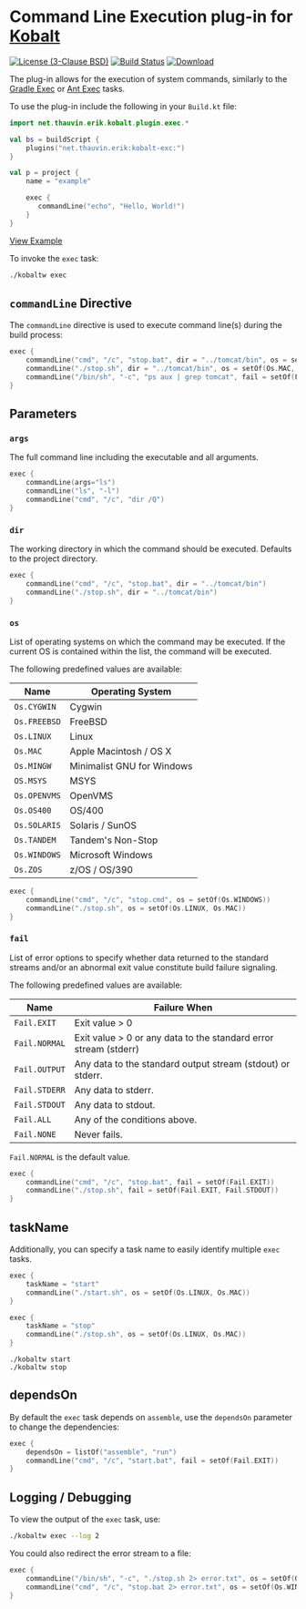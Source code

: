 # Command Line Execution plug-in for [Kobalt](http://beust.com/kobalt/home/index.html)

[![License (3-Clause BSD)](https://img.shields.io/badge/license-BSD%203--Clause-blue.svg?style=flat-square)](http://opensource.org/licenses/BSD-3-Clause) [![Build Status](https://travis-ci.org/ethauvin/kobalt-exec.svg?branch=master)](https://travis-ci.org/ethauvin/kobalt-exec)  [![Download](https://api.bintray.com/packages/ethauvin/maven/kobalt-exec/images/download.svg)](https://bintray.com/ethauvin/maven/kobalt-exec/_latestVersion)

The plug-in allows for the execution of system commands, similarly to the [Gradle Exec](https://docs.gradle.org/current/dsl/org.gradle.api.tasks.Exec.html) or [Ant Exec](https://ant.apache.org/manual/Tasks/exec.html) tasks.

To use the plug-in include the following in your `Build.kt` file:

```kotlin
import net.thauvin.erik.kobalt.plugin.exec.*

val bs = buildScript {
    plugins("net.thauvin.erik:kobalt-exc:")
}

val p = project {
    name = "example"

    exec {
       commandLine("echo", "Hello, World!")
    }
}
```
[View Example](https://github.com/ethauvin/kobalt-exec/blob/master/example/kobalt/src/Build.kt)

To invoke the `exec` task:

```sh
./kobaltw exec
```

## `commandLine` Directive

The `commandLine` directive is used to execute command line(s) during the build process:

```kotlin
exec {
    commandLine("cmd", "/c", "stop.bat", dir = "../tomcat/bin", os = setOf(Os.WINDOWS))
    commandLine("./stop.sh", dir = "../tomcat/bin", os = setOf(Os.MAC, Os.LINUX))
    commandLine("/bin/sh", "-c", "ps aux | grep tomcat", fail = setOf(Fail.EXIT))
}
```

## Parameters

### `args`

The full command line including the executable and all arguments.

```kotlin
exec {
    commandLine(args="ls")
    commandLine("ls", "-l")
    commandLine("cmd", "/c", "dir /Q")
}
```

### `dir`

The working directory in which the command should be executed. Defaults to the project directory.

```kotlin
exec {
    commandLine("cmd", "/c", "stop.bat", dir = "../tomcat/bin")
    commandLine("./stop.sh", dir = "../tomcat/bin")
}
```

### `os`

List of operating systems on which the command may be executed. If the current OS is contained within the list, the command will be executed.

The following predefined values are available:

Name          | Operating System
--------------|-----------------------
`Os.CYGWIN`   | Cygwin
`Os.FREEBSD`  | FreeBSD
`Os.LINUX`    | Linux
`Os.MAC`      | Apple Macintosh / OS X
`Os.MINGW`    | Minimalist GNU for Windows
`OS.MSYS`     | MSYS
`Os.OPENVMS`  | OpenVMS
`Os.OS400`    | OS/400
`Os.SOLARIS`  | Solaris / SunOS
`Os.TANDEM`   | Tandem's Non-Stop
`Os.WINDOWS`  | Microsoft Windows
`Os.ZOS`      | z/OS / OS/390

```kotlin
exec {
    commandLine("cmd", "/c", "stop.cmd", os = setOf(Os.WINDOWS))
    commandLine("./stop.sh", os = setOf(Os.LINUX, Os.MAC))
}
```

### `fail`

List of error options to specify whether data returned to the standard streams and/or an abnormal exit value constitute build failure signaling.

The following predefined values are available:

Name          | Failure When
--------------|-----------------------------------------------------------------
`Fail.EXIT`   | Exit value > 0
`Fail.NORMAL` | Exit value > 0 or any data to the standard error stream (stderr)
`Fail.OUTPUT` | Any data to the standard output stream (stdout) or stderr.
`Fail.STDERR` | Any data to stderr.
`Fail.STDOUT` | Any data to stdout.
`Fail.ALL`    | Any of the conditions above.
`Fail.NONE`   | Never fails.

`Fail.NORMAL` is the default value.

```kotlin
exec {
    commandLine("cmd", "/c", "stop.bat", fail = setOf(Fail.EXIT))
    commandLine("./stop.sh", fail = setOf(Fail.EXIT, Fail.STDOUT))
}
```

## taskName

Additionally, you can specify a task name to easily identify multiple `exec` tasks.

```kotlin
exec {
    taskName = "start"
    commandLine("./start.sh", os = setOf(Os.LINUX, Os.MAC))
}

exec {
    taskName = "stop"
    commandLine("./stop.sh", os = setOf(Os.LINUX, Os.MAC))
}
```

```shell
./kobaltw start
./kobaltw stop
```

## dependsOn


By default the `exec` task depends on `assemble`, use the `dependsOn` parameter to change the dependencies:

```kotlin
exec {
    dependsOn = listOf("assemble", "run")
    commandLine("cmd", "/c", "start.bat", fail = setOf(Fail.EXIT))
}
```

## Logging / Debugging

To view the output of the `exec` task, use:
```sh
./kobaltw exec --log 2
```
You could also redirect the error stream to a file:

```kotlin
exec {
    commandLine("/bin/sh", "-c", "./stop.sh 2> error.txt", os = setOf(Os.LINUX))
    commandLine("cmd", "/c", "stop.bat 2> error.txt", os = setOf(Os.WINDOWS))
}
```